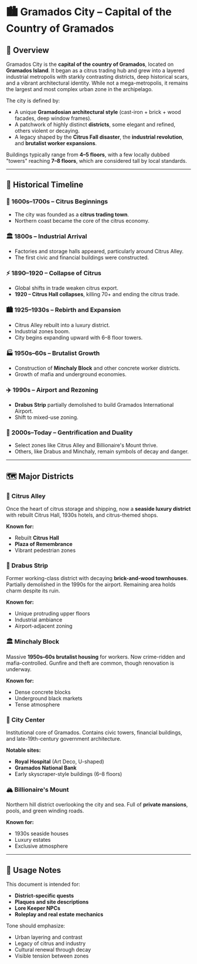 # 🏙️ Gramados City – Capital of the Country of Gramados

## 📌 Overview

Gramados City is the **capital of the country of Gramados**, located on **Gramados Island**. It began as a citrus trading hub and grew into a layered industrial metropolis with starkly contrasting districts, deep historical scars, and a vibrant architectural identity. While not a mega-metropolis, it remains the largest and most complex urban zone in the archipelago.

The city is defined by:

* A unique **Gramadosian architectural style** (cast-iron + brick + wood facades, deep window frames).
* A patchwork of highly distinct **districts**, some elegant and refined, others violent or decaying.
* A legacy shaped by the **Citrus Fall disaster**, the **industrial revolution**, and **brutalist worker expansions**.

Buildings typically range from **4–5 floors**, with a few locally dubbed "towers" reaching **7–8 floors**, which are considered tall by local standards.

---

## 📃 Historical Timeline

### 🍊 1600s–1700s – Citrus Beginnings

* The city was founded as a **citrus trading town**.
* Northern coast became the core of the citrus economy.

### 🏛️ 1800s – Industrial Arrival

* Factories and storage halls appeared, particularly around Citrus Alley.
* The first civic and financial buildings were constructed.

### ⚡ 1890–1920 – Collapse of Citrus

* Global shifts in trade weaken citrus export.
* **1920 – Citrus Hall collapses**, killing 70+ and ending the citrus trade.

### 🏙️ 1925–1930s – Rebirth and Expansion

* Citrus Alley rebuilt into a luxury district.
* Industrial zones boom.
* City begins expanding upward with 6–8 floor towers.

### 🏭 1950s–60s – Brutalist Growth

* Construction of **Minchaly Block** and other concrete worker districts.
* Growth of mafia and underground economies.

### ✈️ 1990s – Airport and Rezoning

* **Drabus Strip** partially demolished to build Gramados International Airport.
* Shift to mixed-use zoning.

### 🏢 2000s–Today – Gentrification and Duality

* Select zones like Citrus Alley and Billionaire's Mount thrive.
* Others, like Drabus and Minchaly, remain symbols of decay and danger.

---

## 🗺️ Major Districts

### 🍊 Citrus Alley

Once the heart of citrus storage and shipping, now a **seaside luxury district** with rebuilt Citrus Hall, 1930s hotels, and citrus-themed shops.

**Known for:**

* Rebuilt **Citrus Hall**
* **Plaza of Remembrance**
* Vibrant pedestrian zones

### 🚧 Drabus Strip

Former working-class district with decaying **brick-and-wood townhouses**. Partially demolished in the 1990s for the airport. Remaining area holds charm despite its ruin.

**Known for:**

* Unique protruding upper floors
* Industrial ambiance
* Airport-adjacent zoning

### 🏛️ Minchaly Block

Massive **1950s–60s brutalist housing** for workers. Now crime-ridden and mafia-controlled. Gunfire and theft are common, though renovation is underway.

**Known for:**

* Dense concrete blocks
* Underground black markets
* Tense atmosphere

### 🏢 City Center

Institutional core of Gramados. Contains civic towers, financial buildings, and late-19th-century government architecture.

**Notable sites:**

* **Royal Hospital** (Art Deco, U-shaped)
* **Gramados National Bank**
* Early skyscraper-style buildings (6–8 floors)

### 🏔️ Billionaire's Mount

Northern hill district overlooking the city and sea. Full of **private mansions**, pools, and green winding roads.

**Known for:**

* 1930s seaside houses
* Luxury estates
* Exclusive atmosphere

---

## 📅 Usage Notes

This document is intended for:

* **District-specific quests**
* **Plaques and site descriptions**
* **Lore Keeper NPCs**
* **Roleplay and real estate mechanics**

Tone should emphasize:

* Urban layering and contrast
* Legacy of citrus and industry
* Cultural renewal through decay
* Visible tension between zones

